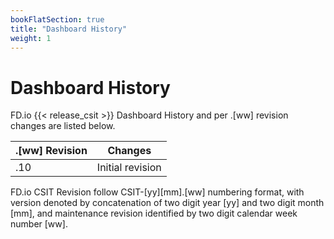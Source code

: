```yaml
---
bookFlatSection: true
title: "Dashboard History"
weight: 1
---
```


# Dashboard History

FD.io {{< release_csit >}} Dashboard History and per .[ww] revision changes are
listed below.

 **.[ww] Revision** | **Changes**
--------------------|------------------
 .10                | Initial revision

FD.io CSIT Revision follow CSIT-[yy][mm].[ww] numbering format, with version
denoted by concatenation of two digit year [yy] and two digit month [mm], and
maintenance revision identified by two digit calendar week number [ww].
